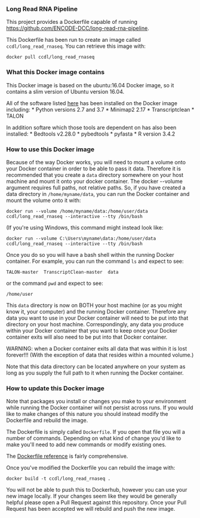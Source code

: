 ### Long Read RNA Pipeline

This project provides a Dockerfile capable of running https://github.com/ENCODE-DCC/long-read-rna-pipeline.

This Dockerfile has been run to create an image called `ccdl/long_read_rnaseq`.
You can retrieve this image with:

```
docker pull ccdl/long_read_rnaseq
```


### What this Docker image contains

This Docker image is based on the ubuntu:16.04 Docker image, so it contains a slim version of Ubuntu version 16.04.

All of the software listed [here](https://github.com/ENCODE-DCC/long-read-rna-pipeline/blob/master/docs/reference.md#software) has been installed on the Docker image including:
    * Python versions 2.7 and 3.7
    * Minimap2 2.17
    * Transcriptclean
    * TALON

In addition softare which those tools are dependent on has also been installed:
    * Bedtools v2.28.0
    * pybedtools
    * pyfasta
    * R version 3.4.2

### How to use this Docker image

Because of the way Docker works, you will need to mount a volume onto your Docker container in order to be able to pass it data.
Therefore it is recommended that you create a `data` directory somewhere on your host machine and mount it onto your docker container.
The docker --volume argument requires full paths, not relative paths.
So, if you have created a data directory in `/home/myname/data`, you can run the Docker container and mount the volume onto it with:

```
docker run --volume /home/myname/data:/home/user/data ccdl/long_read_rnaseq --interactive --tty /bin/bash
```

(If you're using Windows, this command might instead look like:

```
docker run --volume C:\Users\myname\data:/home/user/data ccdl/long_read_rnaseq --interactive --tty /bin/bash
```

Once you do so you will have a bash shell within the running Docker container.
For example, you can run the command `ls` and expect to see:
```
TALON-master  TranscriptClean-master  data
```

or the command `pwd` and expect to see:
```
/home/user
```

This `data` directory is now on BOTH your host machine (or as you might know it, your computer) and the running Docker container.
Therefore any data you want to use in your Docker container will need to be put into that directory on your host machine.
Correspondingly, any data you produce within your Docker container that you want to keep once your Docker container exits will also need to be put into that Docker container.

WARNING: when a Docker container exits all data that was within it is lost forever!!!
(With the exception of data that resides within a mounted volume.)

Note that this data directory can be located anywhere on your system as long as you supply the full path to it when running the Docker container.

### How to update this Docker image

Note that packages you install or changes you make to your environment while running the Docker container will not persist across runs.
If you would like to make changes of this nature you should instead modify the Dockerfile and rebuild the image.

The Dockerfile is simply called `Dockerfile`.
If you open that file you will a number of commands.
Depending on what kind of change you'd like to make you'll need to add new commands or modify existing ones.

The [Dockerfile reference](https://docs.docker.com/engine/reference/builder/) is fairly comprehensive.

Once you've modified the Dockerfile you can rebuild the image with:

```
docker build -t ccdl/long_read_rnaseq .
```

You will not be able to push this to Dockerhub, however you can use your new image locally.
If your changes seem like they would be generally helpful please open a Pull Request against this repository.
Once your Pull Request has been accepted we will rebuild and push the new image.
